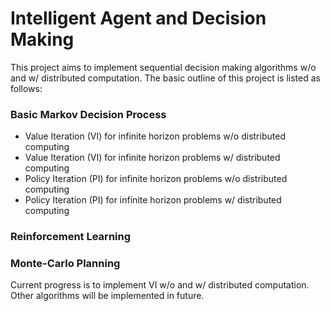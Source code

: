 # Intelligent Agent and Decision Making

This project aims to implement sequential decision making algorithms w/o and w/ distributed computation. The basic outline of this project is listed as follows:

### Basic Markov Decision Process

- Value Iteration (VI) for infinite horizon problems w/o distributed computing
- Value Iteration (VI) for infinite horizon problems w/ distributed computing
- Policy Iteration (PI) for infinite horizon problems w/o distributed computing
- Policy Iteration (PI) for infinite horizon problems w/ distributed computing

### Reinforcement Learning


### Monte-Carlo Planning


Current progress is to implement VI w/o and w/ distributed computation. Other algorithms will be implemented in future.


